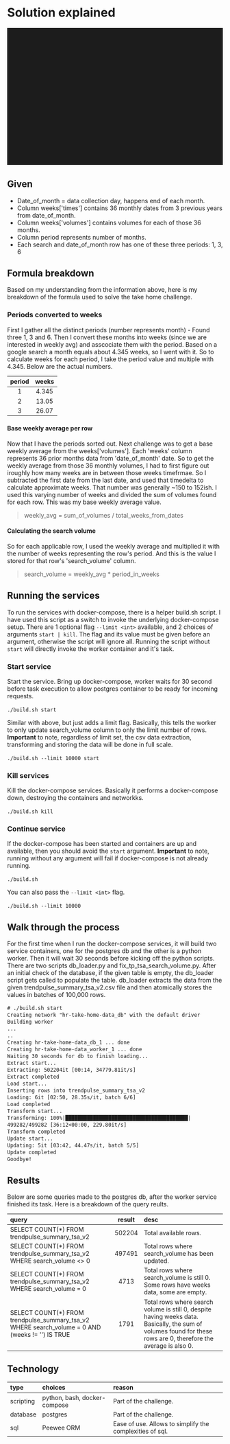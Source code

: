 # Solution explained

![Running-Solution](https://raw.githubusercontent.com/faiyaz7283/gifs/master/take-home.gif)

## Given
- Date_of_month = data collection day, happens end of each month.
- Column weeks['times'] contains 36 monthly dates from 3 previous years from date_of_month.
- Column weeks['volumes'] contains volumes for each of those 36 months.
- Column period represents number of months.
- Each search and date_of_month row has one of these three periods: 1, 3, 6

## Formula breakdown
Based on my understanding from the information above, here is my breakdown of the formula used to solve the take home challenge.

### Periods converted to weeks
First I gather all the distinct periods (number represents month) - Found three 1, 3 and 6.
Then I convert these months into weeks (since we are interested in weekly avg) and asscociate
them with the period. Based on a google search a month equals about 4.345 weeks, so I went with it.
So to calculate weeks for each period, I take the period value and multiple with 4.345. Below are
the actual numbers.

| period | weeks |
| :---: | :---: |
| 1 | 4.345 |
| 2 | 13.05 |
| 3 | 26.07 |

#### Base weekly average per row
Now that I have the periods sorted out. Next challenge was to get a base weekly average from the weeks['volumes']. Each 'weeks' column represents 36 prior months data from 'date_of_month' date. So to get the weekly average from those 36 monthly volumes, I had to first figure out iroughly how many weeks are in between those weeks timefrmae. So I subtracted the first date from the last date, and used that timedelta to calculate approximate weeks. That number was generally ~150 to 152ish. I used this varying number of weeks and divided the sum of volumes found for each row. This was my base weekly average value.

> weekly_avg = sum_of_volumes / total_weeks_from_dates

#### Calculating the search volume
So for each applicable row, I used the weekly average and multiplied it with the number of weeks
representing the row's period. And this is the value I stored for that row's 'search_volume' column.

> search_volume = weekly_avg * period_in_weeks


## Running the services

To run the services with docker-compose, there is a helper build.sh script. I have used this script as a switch to invoke the underlying docker-compose setup. There are 1 optional flag `--limit <int>` available, and 2 choices of arguments `start | kill`. The flag and its value must be given before an argument, otherwise the script will ignore all. Running the script without `start` will directly invoke the worker container and it's task.

### Start service 

Start the service. Bring up docker-compose, worker waits for 30 second before task execution to allow postgres container to be ready for incoming requests.

```./build.sh start```

Similar with above, but just adds a limit flag. Basically, this tells the worker to only update search_volume column to only the limit number of rows. **Important** to note, regardless of limit set, the csv data extraction, transforming and storing the data will be done in full scale. 

```./build.sh --limit 10000 start```

### Kill services

Kill the docker-compose services. Basically it performs a docker-compose down, destroying the containers and networkks.

```./build.sh kill```

### Continue service

If the docker-compose has been started and containers are up and available, then you should avoid the `start` argument.
**Important** to note, running without any argument will fail if docker-compose is not already running.

```./build.sh```

You can also pass the `--limit <int>` flag.

```./build.sh --limit 10000```

## Walk through the process

For the first time when I run the docker-compose services, it will build two service containers, one for the postgres db and the other is a python worker. Then it will wait 30 seconds before kicking off the python scripts. There are two scripts db_loader.py and fix_tp_tsa_search_volume.py. After an initial check of the database, if the given table is empty, the db_loader script gets called to populate the table. db_loader extracts the data from the given trendpulse_summary_tsa_v2.csv file and then atomically stores the values in batches of 100,000 rows. 

```
# ./build.sh start
Creating network "hr-take-home-data_db" with the default driver
Building worker
...
..
Creating hr-take-home-data_db_1 ... done
Creating hr-take-home-data_worker_1 ... done
Waiting 30 seconds for db to finish loading...
Extract start...
Extracting: 502204it [00:14, 34779.81it/s]
Extract completed
Load start...
Inserting rows into trendpulse_summary_tsa_v2
Loading: 6it [02:50, 28.35s/it, batch 6/6]
Load completed
Transform start...
Transforming: 100%|████████████████████████████████████████| 499282/499282 [36:12<00:00, 229.80it/s]
Transform completed
Update start...
Updating: 5it [03:42, 44.47s/it, batch 5/5]
Update completed
Goodbye!
```
## Results

Below are some queries made to the postgres db, after the worker service finished its task. Here is a breakdown of the query reults.

| query | result | desc |
| :--- | :---: | :--- |
| SELECT COUNT(*) FROM trendpulse_summary_tsa_v2 | 502204 | Total available rows. |
| SELECT COUNT(*) FROM trendpulse_summary_tsa_v2 WHERE search_volume <> 0 | 497491 | Total rows where search_volume has been updated. |
| SELECT COUNT(*) FROM trendpulse_summary_tsa_v2 WHERE search_volume = 0 | 4713 | Total rows where search_volume is still 0. Some rows have weeks data, some are empty. |
| SELECT COUNT(*) FROM trendpulse_summary_tsa_v2 WHERE search_volume = 0 AND (weeks != '') IS TRUE | 1791 | Total rows where search volume is still 0, despite having weeks data. Basically, the sum of volumes found for these rows are 0, therefore the average is also 0. |

## Technology

| type | choices | reason |
| :--- | :--- | :--- |
| scripting | python, bash, docker-compose | Part of the challenge. |
| database | postgres | Part of the challenge. |
| sql | Peewee ORM | Ease of use. Allows to simplify the complexities of sql. |

